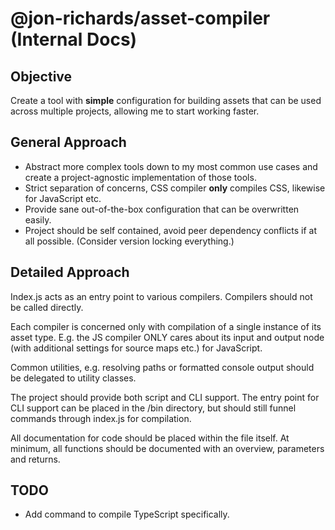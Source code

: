 # @jon-richards/asset-compiler (Internal Docs)

## Objective
Create a tool with **simple** configuration for building assets that can be used across multiple projects, allowing me to start working faster.

## General Approach

* Abstract more complex tools down to my most common use cases and create a project-agnostic implementation of those tools.
* Strict separation of concerns, CSS compiler **only** compiles CSS, likewise for JavaScript etc.
* Provide sane out-of-the-box configuration that can be overwritten easily.
* Project should be self contained, avoid peer dependency conflicts if at all possible.  (Consider version locking everything.)

## Detailed Approach

Index.js acts as an entry point to various compilers.  Compilers should not be called directly.

Each compiler is concerned only with compilation of a single instance of its asset type.  E.g. the JS compiler ONLY cares about its input and output node (with additional settings for source maps etc.) for JavaScript.

Common utilities, e.g. resolving paths or formatted console output should be delegated to utility classes.

The project should provide both script and CLI support.  The entry point for CLI support can be placed in the /bin directory, but should still funnel commands through index.js for compilation.

All documentation for code should be placed within the file itself.  At minimum, all functions should be documented with an overview, parameters and returns.

## TODO
* Add command to compile TypeScript specifically.